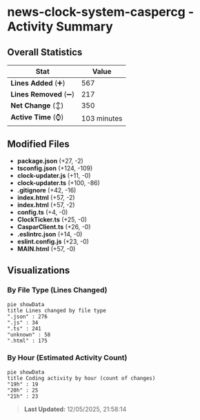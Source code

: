 # news-clock-system-caspercg - Activity Summary 

## Overall Statistics

| Stat                   | Value                                                             |
| ---------------------- | ----------------------------------------------------------------- |
| **Lines Added** (➕)   | 567                                          |
| **Lines Removed** (➖) | 217                                        |
| **Net Change** (↕)    | 350                |
| **Active Time** (⌚)   | 103 minutes |


## Modified Files
- **package.json** (+27, -2)
- **tsconfig.json** (+124, -109)
- **clock-updater.js** (+11, -0)
- **clock-updater.ts** (+100, -86)
- **.gitignore** (+42, -16)
- **index.html** (+57, -2)
- **index.html** (+57, -2)
- **config.ts** (+4, -0)
- **ClockTicker.ts** (+25, -0)
- **CasparClient.ts** (+26, -0)
- **.eslintrc.json** (+14, -0)
- **eslint.config.js** (+23, -0)
- **MAIN.html** (+57, -0)

## Visualizations

### By File Type (Lines Changed)

```mermaid
pie showData
title Lines changed by file type
".json" : 276
".js" : 34
".ts" : 241
"unknown" : 58
".html" : 175
```

### By Hour (Estimated Activity Count)

```mermaid
pie showData
title Coding activity by hour (count of changes)
"19h" : 19
"20h" : 25
"21h" : 23
```


> **Last Updated:** 12/05/2025, 21:58:14